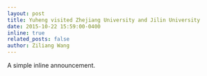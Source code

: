 ```yaml
---
layout: post
title: Yuheng visited Zhejiang University and Jilin University
date: 2015-10-22 15:59:00-0400
inline: true
related_posts: false
author: Ziliang Wang
---
```


A simple inline announcement.
